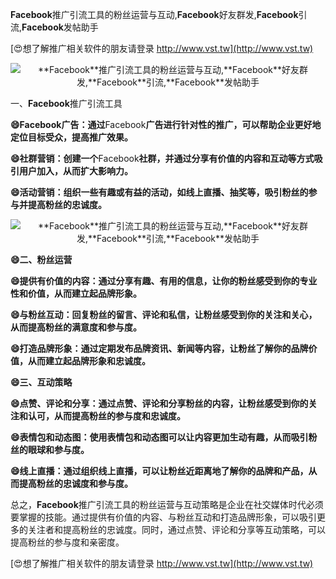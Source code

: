 **Facebook**推广引流工具的粉丝运营与互动,**Facebook**好友群发,**Facebook**引流,**Facebook**发帖助手

[😍想了解推广相关软件的朋友请登录 http://www.vst.tw](http://www.vst.tw)

 <center><img src="https://vst.tw/MP4/tuiguang/png/8.png" alt="**Facebook**推广引流工具的粉丝运营与互动,**Facebook**好友群发,**Facebook**引流,**Facebook**发帖助手"></center>

一、**Facebook**推广引流工具

**😄**Facebook**广告：通过**Facebook**广告进行针对性的推广，可以帮助企业更好地定位目标受众，提高推广效果。**

**😄社群营销：创建一个**Facebook**社群，并通过分享有价值的内容和互动等方式吸引用户加入，从而扩大影响力。**

**😄活动营销：组织一些有趣或有益的活动，如线上直播、抽奖等，吸引粉丝的参与并提高粉丝的忠诚度。**

 <center><img src="https://vst.tw/MP4/tuiguang/png/7.png" alt="**Facebook**推广引流工具的粉丝运营与互动,**Facebook**好友群发,**Facebook**引流,**Facebook**发帖助手"></center>

**😄二、粉丝运营**

**😄提供有价值的内容：通过分享有趣、有用的信息，让你的粉丝感受到你的专业性和价值，从而建立起品牌形象。**

**😄与粉丝互动：回复粉丝的留言、评论和私信，让粉丝感受到你的关注和关心，从而提高粉丝的满意度和参与度。**

**😄打造品牌形象：通过定期发布品牌资讯、新闻等内容，让粉丝了解你的品牌价值，从而建立起品牌形象和忠诚度。**

**😄三、互动策略**

**😄点赞、评论和分享：通过点赞、评论和分享粉丝的内容，让粉丝感受到你的关注和认可，从而提高粉丝的参与度和忠诚度。**

**😄表情包和动态图：使用表情包和动态图可以让内容更加生动有趣，从而吸引粉丝的眼球和参与度。**

**😄线上直播：通过组织线上直播，可以让粉丝近距离地了解你的品牌和产品，从而提高粉丝的忠诚度和参与度。**

总之，**Facebook**推广引流工具的粉丝运营与互动策略是企业在社交媒体时代必须要掌握的技能。通过提供有价值的内容、与粉丝互动和打造品牌形象，可以吸引更多的关注者和提高粉丝的忠诚度。同时，通过点赞、评论和分享等互动策略，可以提高粉丝的参与度和亲密度。

[😍想了解推广相关软件的朋友请登录 http://www.vst.tw](http://www.vst.tw)



